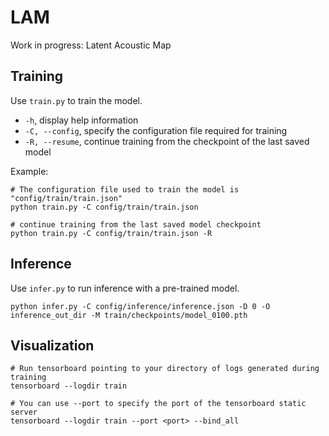 # LAM
Work in progress: Latent Acoustic Map

## Training

Use `train.py` to train the model. 

- `-h`, display help information
- `-C, --config`, specify the configuration file required for training
- `-R, --resume`, continue training from the checkpoint of the last saved model

Example:
```
# The configuration file used to train the model is "config/train/train.json"
python train.py -C config/train/train.json

# continue training from the last saved model checkpoint
python train.py -C config/train/train.json -R
```

## Inference

Use `infer.py` to run inference with a pre-trained model.

```
python infer.py -C config/inference/inference.json -D 0 -O inference_out_dir -M train/checkpoints/model_0100.pth
```

## Visualization
```
# Run tensorboard pointing to your directory of logs generated during training
tensorboard --logdir train

# You can use --port to specify the port of the tensorboard static server
tensorboard --logdir train --port <port> --bind_all
```
